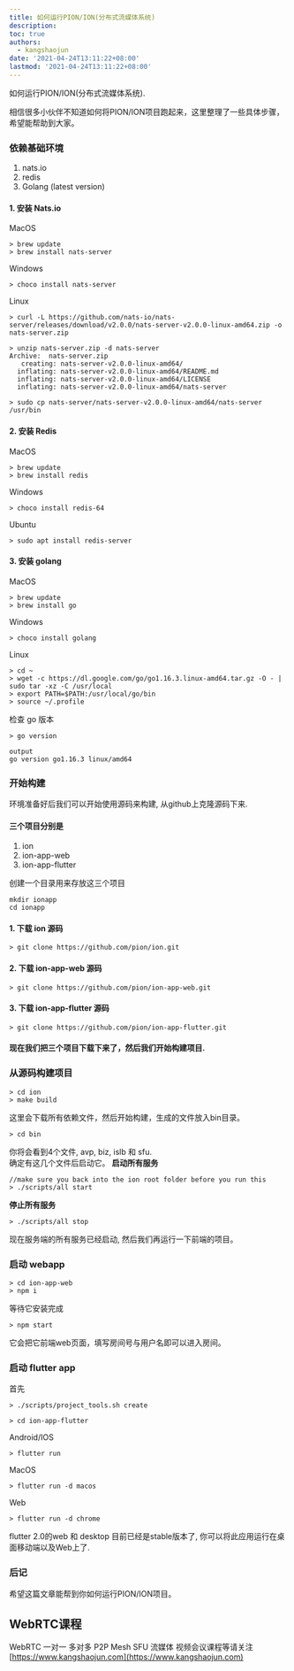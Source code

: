 ```yaml
---
title: 如何运行PION/ION(分布式流媒体系统)
description:
toc: true
authors: 
  - kangshaojun
date: '2021-04-24T13:11:22+08:00'
lastmod: '2021-04-24T13:11:22+08:00'
---
```


如何运行PION/ION(分布式流媒体系统).

<!--more-->


相信很多小伙伴不知道如何将PION/ION项目跑起来，这里整理了一些具体步骤，希望能帮助到大家。

### 依赖基础环境
1. nats.io
2. redis
3. Golang (latest version)

#### 1. 安装 Nats.io
MacOS
```
> brew update
> brew install nats-server
```
Windows
```
> choco install nats-server
```
Linux
```
> curl -L https://github.com/nats-io/nats-server/releases/download/v2.0.0/nats-server-v2.0.0-linux-amd64.zip -o nats-server.zip

> unzip nats-server.zip -d nats-server
Archive:  nats-server.zip
   creating: nats-server-v2.0.0-linux-amd64/
  inflating: nats-server-v2.0.0-linux-amd64/README.md
  inflating: nats-server-v2.0.0-linux-amd64/LICENSE
  inflating: nats-server-v2.0.0-linux-amd64/nats-server

> sudo cp nats-server/nats-server-v2.0.0-linux-amd64/nats-server /usr/bin
```

#### 2. 安装 Redis
MacOS
```
> brew update
> brew install redis
```
Windows
```
> choco install redis-64
```
Ubuntu
```
> sudo apt install redis-server
```
#### 3. 安装 golang
MacOS
```
> brew update
> brew install go
```
Windows
```
> choco install golang
```
Linux
```
> cd ~
> wget -c https://dl.google.com/go/go1.16.3.linux-amd64.tar.gz -O - | sudo tar -xz -C /usr/local
> export PATH=$PATH:/usr/local/go/bin
> source ~/.profile
```
检查 go 版本
```
> go version
```
```
output
go version go1.16.3 linux/amd64
```


### 开始构建
环境准备好后我们可以开始使用源码来构建, 从github上克隆源码下来.
#### 三个项目分别是
1. ion
2. ion-app-web
3. ion-app-flutter

创建一个目录用来存放这三个项目
```
mkdir ionapp
cd ionapp
```
#### 1. 下载 ion 源码
```
> git clone https://github.com/pion/ion.git
```
#### 2. 下载 ion-app-web  源码
```
> git clone https://github.com/pion/ion-app-web.git
```
#### 3. 下载 ion-app-flutter  源码
```
> git clone https://github.com/pion/ion-app-flutter.git
```

#### 现在我们把三个项目下载下来了，然后我们开始构建项目.

### 从源码构建项目
```
> cd ion
> make build
```
这里会下载所有依赖文件，然后开始构建，生成的文件放入bin目录。
```
> cd bin
```
你将会看到4个文件, avp, biz, islb 和 sfu. \
确定有这几个文件后启动它。
**启动所有服务**
```
//make sure you back into the ion root folder before you run this
> ./scripts/all start
```
**停止所有服务**
```
> ./scripts/all stop
```
现在服务端的所有服务已经启动, 然后我们再运行一下前端的项目。
### 启动 webapp
```
> cd ion-app-web
> npm i
```
等待它安装完成
```
> npm start
```
它会把它前端web页面，填写房间号与用户名即可以进入房间。
### 启动 flutter app
首先
```
> ./scripts/project_tools.sh create
```
```
> cd ion-app-flutter
```
Android/IOS
```
> flutter run
```
MacOS
```
> flutter run -d macos
```
Web
```
> flutter run -d chrome
```
flutter 2.0的web 和 desktop 目前已经是stable版本了, 你可以将此应用运行在桌面移动端以及Web上了.

### 后记
希望这篇文章能帮到你如何运行PION/ION项目。

## WebRTC课程
WebRTC 一对一 多对多 P2P Mesh SFU 流媒体 视频会议课程等请关注
[https://www.kangshaojun.com](https://www.kangshaojun.com)
